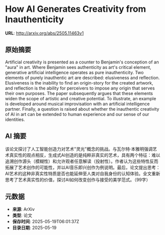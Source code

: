 # How AI Generates Creativity from Inauthenticity

**URL**: http://arxiv.org/abs/2505.11463v1

## 原始摘要

Artificial creativity is presented as a counter to Benjamin's conception of
an "aura" in art. Where Benjamin sees authenticity as art's critical element,
generative artificial intelligence operates as pure inauthenticity. Two
elements of purely inauthentic art are described: elusiveness and reflection.
Elusiveness is the inability to find an origin-story for the created artwork,
and reflection is the ability for perceivers to impose any origin that serves
their own purposes. The paper subsequently argues that these elements widen the
scope of artistic and creative potential. To illustrate, an example is
developed around musical improvisation with an artificial intelligence partner.
Finally, a question is raised about whether the inauthentic creativity of AI in
art can be extended to human experience and our sense of our identities.


## AI 摘要

该论文探讨了人工智能创造力对艺术"灵光"概念的挑战。与瓦尔特·本雅明强调艺术真实性的观点相反，生成式AI创造的是纯粹非真实的艺术，具有两个特征：难以追溯创作源头（模糊性）和允许观者任意解读（投射性）。作者认为这些特性反而拓展了艺术创作的可能性，并以AI音乐即兴创作为例说明。最后，论文提出思考：AI艺术的这种非真实性特质是否也能延伸至人类对自我身份的认知体验。全文重新思考了艺术真实性的价值，探讨AI如何改变创作与接受的美学范式。（99字）

## 元数据

- **来源**: ArXiv
- **类型**: 论文
- **保存时间**: 2025-05-19T06:01:37Z
- **目录日期**: 2025-05-19
